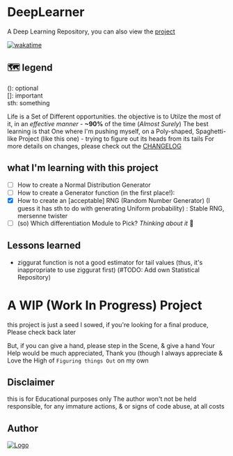 # DeepLearner
A Deep Learning Repository, you can also view the [project](https://github.com/users/adamwillisXanax/projects/1/views/1)

[![wakatime](https://wakatime.com/badge/github/adamwillisXanax/DeepLearner.svg)](https://wakatime.com/badge/github/adamwillisXanax/DeepLearner)

## 🗺 legend
(): optional
<br />
[]: important
<br />
sth: something 
 

Life is a Set of Different opportunities. the objective is to Utilze the most of it, in an _effective manner_ - __~90%__ of the time (_Almost Surely_) 
The best learning is that One where I'm pushing myself, on a Poly-shaped, Spaghetti-like Project (like this one) - trying to figure out its heads from its tails
For more details on changes, please check out the [CHANGELOG](CHANGELOG.md)

## what I'm learning with this project
- [ ] How to create a Normal Distribution Generator 
- [ ] How to create a  Generator function (in the first place!):
- [x] How to create an [acceptable] RNG (Random Number Generator) (I guess it has sth to do with generating  Uniform probability) : Stable RNG, mersenne twister
- [ ] (so) Which differentiation Module to Pick?
*Thinking about it* 🤔

## Lessons learned

- ziggurat function is not a good estimator for tail values (thus, it's inappropriate to use ziggurat first)
(#TODO: Add own Statistical Repository)
# A WIP (Work In Progress) Project
this project is just a seed I sowed,
if you're looking for a final produce,
Please check back later

But, if you can give a hand,
please step in the Scene, & give a hand
Your Help would be much appreciated, Thank you
(though I always appreciate & Love the High of `Figuring things Out` on my own

## Disclaimer
this is for Educational purposes only
The author won't not be held responsible, for any immature actions, & or signs of code abuse, at all costs

## Author

[![Logo](https://github.com/adamwillisXanax/adamwillisXanax/blob/main/Assets/logo.png)
](https://github.com/adamwillisXanax/adamwillisXanax)

